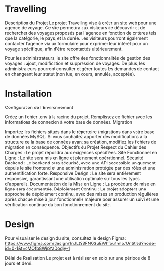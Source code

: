 
# Travelling
Description du Projet
Le projet Travelling vise à créer un site web pour une agence de voyage. Ce site permettra aux visiteurs de découvrir et de rechercher des voyages proposés par l'agence en fonction de critères tels que la catégorie, le pays, et la durée. Les visiteurs pourront également contacter l'agence via un formulaire pour exprimer leur intérêt pour un voyage spécifique, afin d'être recontactés ultérieurement.

Pour les administrateurs, le site offre des fonctionnalités de gestion des voyages : ajout, modification et suppression de voyages. De plus, les administrateurs pourront consulter et gérer toutes les demandes de contact en changeant leur statut (non lue, en cours, annulée, acceptée).

# Installation
Configuration de l'Environnement

Créez un fichier .env à la racine du projet.
Remplissez ce fichier avec les informations de connexion à votre base de données.
Migration

Importez les fichiers situés dans le répertoire /migrations dans votre base de données MySQL.
Si vous souhaitez apporter des modifications à la structure de la base de données avant sa création, modifiez les fichiers de migration en conséquence.
Objectifs du Projet
Respect du Cahier des Charges : Le projet répondra aux exigences spécifiées.
Site Fonctionnel en Ligne : Le site sera mis en ligne et pleinement opérationnel.
Sécurité Backend : Le backend sera sécurisé, avec une API accessible uniquement depuis le site frontend et une administration protégée par des rôles et une authentification forte.
Responsive Design : Le site sera entièrement responsive, garantissant une utilisation optimale sur tous les types d'appareils.
Documentation de la Mise en Ligne : La procédure de mise en ligne sera documentée.
Déploiement Continu : Le projet adoptera une approche de déploiement continu, avec des mises en production régulières après chaque mise à jour fonctionnelle majeure pour assurer un suivi et une vérification continue du bon fonctionnement du site.

# Design
Pour visualiser le design du site, consultez le design Figma: https://www.figma.com/design/1nJLtS3FN03uEWhfou1mIo/Untitled?node-id=0-1&t=oMOfb8WjpYaOodjy-1

Délai de Réalisation
Le projet est à réaliser en solo sur une période de 8 jours et demi.
